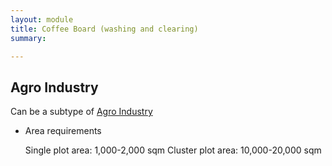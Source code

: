 ```yaml
---
layout: module
title: Coffee Board (washing and clearing)
summary: 

---
```


## Agro Industry
Can be a subtype of [Agro Industry]()

* Area requirements

  Single plot area: 1,000-2,000 sqm
  Cluster plot area: 10,000-20,000 sqm
